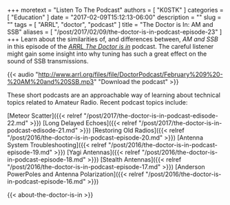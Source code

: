 +++
moretext = "Listen To The Podcast"
authors = [ "K0STK" ]
categories = [ "Education" ]
date = "2017-02-09T15:12:13-06:00"
description = ""
slug = ""
tags = [ "ARRL", "doctor", "podcast" ]
title = "The Doctor is In: AM and SSB"
aliases = [ "/post/2017/02/09/the-doctor-is-in-podcast-episode-23" ]
+++
Learn about the similarities of, and differences between,
*AM and SSB*
in this episode of the
[*ARRL The Doctor is in*](http://www.arrl.org/doctor/) podcast. The 
careful listener might gain some insight into why tuning has such a great
effect on the sound of SSB transmissions.

<!--more-->

{{< audio "http://www.arrl.org/files/file/DoctorPodcast/February%209%20-%20AM%20and%20SSB.mp3" "Download the podcast" >}}

These short podcasts are an approachable way of learning about technical
topics related to Amateur Radio. Recent podcast topics include:

[Meteor Scatter]({{< relref "/post/2017/the-doctor-is-in-podcast-edisode-22.md" >}})
[Long Delayed Echoes]({{< relref "/post/2017/the-doctor-is-in-podcast-edisode-21.md" >}})
[Restoring Old Radios]({{< relref "/post/2016/the-doctor-is-in-podcast-episode-20.md" >}})
[Antenna System Troubleshooting]({{< relref "/post/2016/the-doctor-is-in-podcast-episode-19.md" >}})
[Yagi Antennas]({{< relref "/post/2016/the-doctor-is-in-podcast-episode-18.md" >}})
[Stealth Antennas]({{< relref "/post/2016/the-doctor-is-in-podcast-episode-17.md" >}})
[Anderson PowerPoles and Antenna Polarization]({{< relref "/post/2016/the-doctor-is-in-podcast-episode-16.md" >}})

{{< about-the-doctor-is-in >}}
